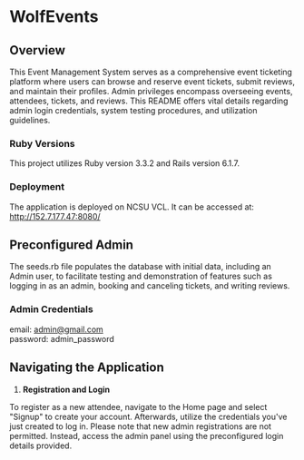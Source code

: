 # WolfEvents

## Overview
This Event Management System serves as a comprehensive event ticketing platform where users can browse and reserve event tickets, submit reviews, and maintain their profiles. Admin privileges encompass overseeing events, attendees, tickets, and reviews. This README offers vital details regarding admin login credentials, system testing procedures, and utilization guidelines.

### Ruby Versions
This project utilizes Ruby version 3.3.2 and Rails version 6.1.7.

### Deployment
The application is deployed on NCSU VCL. It can be accessed at: http://152.7.177.47:8080/

## Preconfigured Admin
The seeds.rb file populates the database with initial data, including an Admin user, to facilitate testing and demonstration of features such as logging in as an admin, booking and canceling tickets, and writing reviews.

### Admin Credentials

email: admin@gmail.com <br>
password: admin_password

## Navigating the Application
1. **Registration and Login**

To register as a new attendee, navigate to the Home page and select "Signup" to create your account. Afterwards, utilize the credentials you've just created to log in. Please note that new admin registrations are not permitted. Instead, access the admin panel using the preconfigured login details provided.


